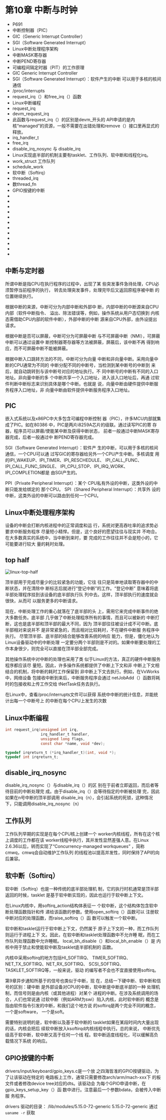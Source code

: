 # 第10章 中断与时钟

- P691
- 中断控制器（PIC）
- GIC（Generic Interrupt Controller）
- SGI（Software Generated Interrupt）
- Linux中断处理程序架构
- 中断MASK寄存器
- 中断PEND寄存器
- 可编程间隔定时器（PIT）的工作原理
-  GIC Generic Interrupt Controller
- SGI（Software Generated Interrupt）：软件产生的中断 可以用于多核的核间通信
- /proc/interrupts
- request_irq（）和free_irq（）函数
- Linux中断编程
- request_irq
- devm_request_irq
- 此函数与request_irq（）的区别是devm_开头的 API申请的是内核“managed”的资源，一般不需要在出错处理和remove（）接口里再显式的释放。
- irq_handler_t
- free_irq
- disable_irq_nosync 与 disable_irq
- Linux实现底半部的机制主要有tasklet、工作队列、软中断和线程化irq。
- work_struct 工作队列
- schedule_work
- 软中断（Softirq）
- threaded_irq
- 数thread_fn
- GPIO按键的中断
-
-
-
-
-
-
-
- 
-
-
-
-

## 中断与定时器

所谓中断是指CPU在执行程序的过程中，出现了某
些突发事件急待处理，CPU必须暂停当前程序的执行，
转去处理突发事件，处理完毕后又返回原程序被中断
的位置继续执行。

根据中断的来源，中断可分为内部中断和外部中
断，内部中断的中断源来自CPU内部（软件中断指令、
溢出、除法错误等，例如，操作系统从用户态切换到
内核态需借助CPU内部的软件中断），外部中断的中断
源来自CPU外部，由外设提出请求。

根据中断是否可以屏蔽，中断可分为可屏蔽中断
与不可屏蔽中断（NMI），可屏蔽中断可以通过设置中
断控制器寄存器等方法被屏蔽，屏蔽后，该中断不再
得到响应，而不可屏蔽中断不能被屏蔽。

根据中断入口跳转方法的不同，中断可分为向量
中断和非向量中断。采用向量中断的CPU通常为不同的
中断分配不同的中断号，当检测到某中断号的中断到
来后，就自动跳转到与该中断号对应的地址执行。不
同中断号的中断有不同的入口地址。非向量中断的多
个中断共享一个入口地址，进入该入口地址后，再通
过软件判断中断标志来识别具体是哪个中断。也就是
说，向量中断由硬件提供中断服务程序入口地址，非
向量中断由软件提供中断服务程序入口地址。

## PIC

嵌入式系统以及x86PC中大多包含可编程中断控制
器（PIC），许多MCU内部就集成了PIC。如在80386
中，PIC是两片i8259A芯片的级联。通过读写PIC的寄
存器，程序员可以屏蔽/使能某中断及获得中断状态，
前者一般通过中断MASK寄存器完成，后者一般通过中
断PEND寄存器完成。

SGI（Software Generated Interrupt）：软件产
生的中断，可以用于多核的核间通信，一个CPU可以通
过写GIC的寄存器给另外一个CPU产生中断。多核调度
用的IPI_WAKEUP、IPI_TIMER、IPI_RESCHEDULE、
IPI_CALL_FUNC、IPI_CALL_FUNC_SINGLE、
IPI_CPU_STOP、IPI_IRQ_WORK、IPI_COMPLETION都是
由SGI产生的。

PPI（Private Peripheral Interrupt）：某个
CPU私有外设的中断，这类外设的中断只能发给绑定的
那个CPU。
SPI（Shared Peripheral Interrupt）：共享外
设的中断，这类外设的中断可以路由到任何一个CPU。

## Linux中断处理程序架构

设备的中断会打断内核进程中的正常调度和运
行，系统对更高吞吐率的追求势必要求中断服务程序
尽量短小精悍。但是，这个良好的愿望往往与现实并
不吻合。在大多数真实的系统中，当中断到来时，要
完成的工作往往并不会是短小的，它可能要进行较大
量的耗时处理。

## top half

![linux-top-half](images/linux-top-half.png)

顶半部用于完成尽量少的比较紧急的功能，它往
往只是简单地读取寄存器中的中断状态，并在清除中
断标志后就进行“登记中断”的工作。“登记中断”
意味着将底半部处理程序挂到该设备的底半部执行队
列中去。这样，顶半部执行的速度就会很快，从而可
以服务更多的中断请求。

现在，中断处理工作的重心就落在了底半部的头
上，需用它来完成中断事件的绝大多数任务。底半部
几乎做了中断处理程序所有的事情，而且可以被新的
中断打断，这也是底半部和顶半部的最大不同，因为
顶半部往往被设计成不可中断。底半部相对来说并不
是非常紧急的，而且相对比较耗时，不在硬件中断服
务程序中执行。
尽管顶半部、底半部的结合能够改善系统的响应
能力，但是，僵化地认为Linux设备驱动中的中断处理
一定要分两个半部则是不对的。如果中断要处理的工
作本身很少，则完全可以直接在顶半部全部完成。


其他操作系统中对中断的处理也采用了类
似于Linux的方法，真正的硬件中断服务程序都应该尽
量短。因此，许多操作系统都提供了中断上下文和非
中断上下文相结合的机制，将中断的耗时工作保留到
非中断上下文去执行。例如，在VxWorks中，网络设备
包接收中断到来后，中断服务程序会通过
netJobAdd（）函数将耗时的包接收和上传工作交给
tNetTask任务去执行。

在Linux中，查看/proc/interrupts文件可以获得
系统中中断的统计信息，并能统计出每一个中断号上
的中断在每个CPU上发生的次数

## Linux中断编程

```c
int request_irq(unsigned int irq,
                irq_handler_t handler,
                unsigned long flags,
                const char *name, void *dev);

typedef irqreturn_t (*irq_handler_t)(int, void *);
typedef int irqreturn_t;
```

## disable_irq_nosync

disable_irq_nosync（）与disable_irq（）的区
别在于前者立即返回，而后者等待目前的中断处理完
成。由于disable_irq（）会等待指定的中断被处理
完，因此如果在n号中断的顶半部调用
disable_irq（n），会引起系统的死锁，这种情况
下，只能调用disable_irq_nosync（n）

## 工作队列

工作队列早期的实现是在每个CPU核上创建一个
worker内核线程，所有在这个核上调度的工作都在该
worker线程中执行，其并发性显然差强人意。在Linux
2.6.36以后，转而实现了“Concurrency-managed
workqueues”
，简称cmwq，cmwq会自动维护工作队列
的线程池以提高并发性，同时保持了API的向后兼容。


## 软中断（Softirq）

软中断（Softirq）也是一种传统的底半部处理机
制，它的执行时机通常是顶半部返回的时候，tasklet
是基于软中断实现的，因此也运行于软中断上下文。

在Linux内核中，用softirq_action结构体表征一
个软中断，这个结构体包含软中断处理函数指针和传
递给该函数的参数。使用open_softirq（）函数可以
注册软中断对应的处理函数，而raise_softirq（）函
数可以触发一个软中断。

软中断和tasklet运行于软中断上下文，仍然属于
原子上下文的一种，而工作队列则运行于进程上下
文。因此，在软中断和tasklet处理函数中不允许睡
眠，而在工作队列处理函数中允许睡眠。
local_bh_disable（）和local_bh_enable（）是
内核中用于禁止和使能软中断及tasklet底半部机制的
函数。

内核中采用softirq的地方包括HI_SOFTIRQ、
TIMER_SOFTIRQ、NET_TX_SOFTIRQ、NET_RX_SOFTIRQ、
SCSI_SOFTIRQ、TASKLET_SOFTIRQ等，一般来说，驱动
的编写者不会也不宜直接使用softirq。

第9章异步通知所基于的信号也类似于中断，现
在，总结一下硬中断、软中断和信号的区别：硬中断
是外部设备对CPU的中断，软中断是中断底半部的一种
处理机制，而信号则是由内核（或其他进程）对某个
进程的中断。在涉及系统调用的场合，人们也常说通
过软中断（例如ARM为swi）陷入内核，此时软中断的
概念是指由软件指令引发的中断，和我们这个地方说
的softirq是两个完全不同的概念，一个是software，
一个是soft。

需要特别说明的是，软中断以及基于软中断的
tasklet如果在某段时间内大量出现的话，内核会把后
续软中断放入ksoftirqd内核线程中执行。总的来说，
中断优先级高于软中断，软中断又高于任何一个线
程。软中断适度线程化，可以缓解高负载情况下系统
的响应。

## GPIO按键的中断

drivers/input/keyboard/gpio_keys.c是一个放
之四海皆准的GPIO按键驱动，为了让该驱动在特定的
电路板上工作，通常只需要修改arch/arm/mach-xxx下
的板文件或者修改device tree对应的dts。该驱动会
为每个GPIO申请中断，在gpio_keys_setup_key（）函
数中进行。注意最后一个参数bdata，会被传入中断服
务程序。

drivers 驱动的目录： /lib/modules/5.15.0-72-generic 
5.15.0-72-generic 通过 `uaname -r` 获取

